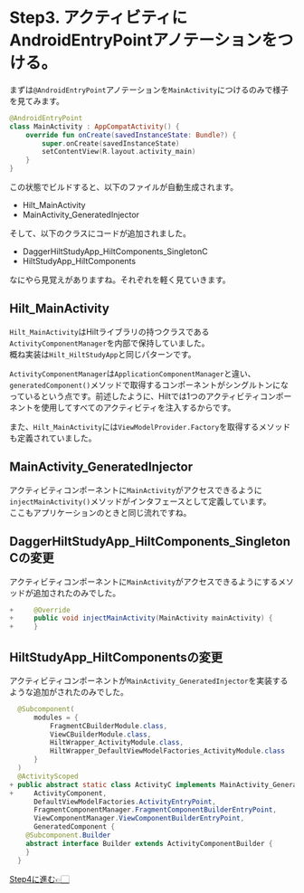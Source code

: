 # Step3. アクティビティにAndroidEntryPointアノテーションをつける。

まずは`@AndroidEntryPoint`アノテーションを`MainActivity`につけるのみで様子を見てみます。

```kotlin
@AndroidEntryPoint
class MainActivity : AppCompatActivity() {
    override fun onCreate(savedInstanceState: Bundle?) {
        super.onCreate(savedInstanceState)
        setContentView(R.layout.activity_main)
    }
}
```

この状態でビルドすると、以下のファイルが自動生成されます。

- Hilt_MainActivity
- MainActivity_GeneratedInjector

そして、以下のクラスにコードが追加されました。

- DaggerHiltStudyApp_HiltComponents_SingletonC
- HiltStudyApp_HiltComponents

なにやら見覚えがありますね。それぞれを軽く見ていきます。

## Hilt_MainActivity

`Hilt_MainActivity`はHiltライブラリの持つクラスである`ActivityComponentManager`を内部で保持していました。  
概ね実装は`Hilt_HiltStudyApp`と同じパターンです。

`ActivityComponentManager`は`ApplicationComponentManager`と違い、`generatedComponent()`メソッドで取得するコンポーネントがシングルトンになっているという点です。前述したように、Hiltでは1つのアクティビティコンポーネントを使用してすべてのアクティビティを注入するからです。

また、`Hilt_MainActivity`には`ViewModelProvider.Factory`を取得するメソッドも定義されていました。

## MainActivity_GeneratedInjector

アクティビティコンポーネントに`MainActivity`がアクセスできるように`injectMainActivity()`メソッドがインタフェースとして定義しています。  
ここもアプリケーションのときと同じ流れですね。

## DaggerHiltStudyApp_HiltComponents_SingletonCの変更

アクティビティコンポーネントに`MainActivity`がアクセスできるようにするメソッドが追加されたのみでした。

```java
+     @Override
+     public void injectMainActivity(MainActivity mainActivity) {
+     }
```

## HiltStudyApp_HiltComponentsの変更

アクティビティコンポーネントが`MainActivity_GeneratedInjector`を実装するような追加がされたのみでした。

```java
  @Subcomponent(
      modules = {
          FragmentCBuilderModule.class,
          ViewCBuilderModule.class,
          HiltWrapper_ActivityModule.class,
          HiltWrapper_DefaultViewModelFactories_ActivityModule.class
      }
  )
  @ActivityScoped
+ public abstract static class ActivityC implements MainActivity_GeneratedInjector,
+     ActivityComponent,
      DefaultViewModelFactories.ActivityEntryPoint,
      FragmentComponentManager.FragmentComponentBuilderEntryPoint,
      ViewComponentManager.ViewComponentBuilderEntryPoint,
      GeneratedComponent {
    @Subcomponent.Builder
    abstract interface Builder extends ActivityComponentBuilder {
    }
  }
```

[Step4に進む👉🏻](https://github.com/rmakiyama/DaggerHiltStudy/tree/step-4_add-activity-member)

